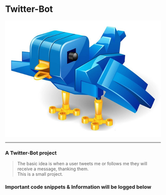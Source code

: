 # Twitter-Bot

!["Twitter Bot Logo"](./Media/twitter_bird_robot.png)

---
### A Twitter-Bot project
> The basic idea is when a user tweets me or follows me they will receive a message, thanking them.  
> This is a small project.

### Important code snippets & Information will be logged below
